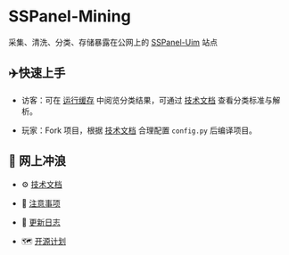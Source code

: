 # SSPanel-Mining

采集、清洗、分类、存储暴露在公网上的 [SSPanel-Uim](https://github.com/Anankke/SSPanel-Uim) 站点

## :airplane:快速上手

- 访客：可在 [运行缓存](https://github.com/adm1nSQL/sspanel-mining/tree/main/src/database/sspanel_hosts/classifier) 中阅览分类结果，可通过 [技术文档](https://github.com/QIN2DIM/sspanel-mining/blob/main/docs/subs/技术文档.md) 查看分类标准与解析。
  
- 玩家：Fork 项目，根据 [技术文档](https://github.com/QIN2DIM/sspanel-mining/blob/main/docs/subs/技术文档.md) 合理配置 `config.py` 后编译项目。

## :ocean: 网上冲浪

- :gear: [技术文档](https://github.com/adm1nSQL/sspanel-mining/blob/main/docs/subs/技术文档.md)

- :small_red_triangle: [注意事项](https://github.com/adm1nSQL/sspanel-mining/blob/main/docs/subs/注意事项.md)

- :loudspeaker: [更新日志](https://github.com/adm1nSQL/sspanel-mining/blob/main/docs/subs/更新日志.md)

- :world_map: [开源计划](https://github.com/adm1nSQL/sspanel-mining/blob/main/docs/subs/开源计划.md)


